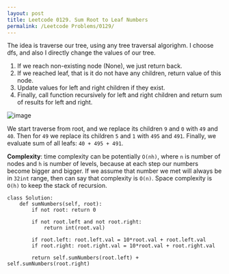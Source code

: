 ```yaml
---
layout: post
title: Leetcode 0129. Sum Root to Leaf Numbers
permalink: /Leetcode Problems/0129/
---
```


The idea is traverse our tree, using any tree traversal algorighm. I choose dfs, and also I directly change the values of our tree.

1. If we reach non-existing node (None), we just return back.
2. If we reached leaf, that is it do not have any children, return value of this node.
3. Update values for left and right children if they exist.
4. Finally,  call function recursively for left and right children and return sum of results for left and right.

![image](https://assets.leetcode.com/users/images/0dfd65fe-1a53-449d-a3cb-47315bcbe7ec_1593157091.5909297.png)

We start traverse from root, and we replace its children `9` and `0` with `49` and `40`.
Then for `49` we replace its children `5` and `1` with `495` and `491`.
Finally, we evaluate sum of all leafs: `40 + 495 + 491`.

**Complexity**: time complexity can be potentially `O(nh)`, where `n` is number of nodes and `h` is number of levels, because at each step our numbers become bigger and bigger. If we assume that number we met will always be in `32int` range, then can say that complexity is `O(n)`. Space complexity is `O(h)` to keep the stack of recursion.

```
class Solution:
    def sumNumbers(self, root):
        if not root: return 0
        
        if not root.left and not root.right:
            return int(root.val)
        
        if root.left: root.left.val = 10*root.val + root.left.val
        if root.right: root.right.val = 10*root.val + root.right.val
            
        return self.sumNumbers(root.left) + self.sumNumbers(root.right)
```
